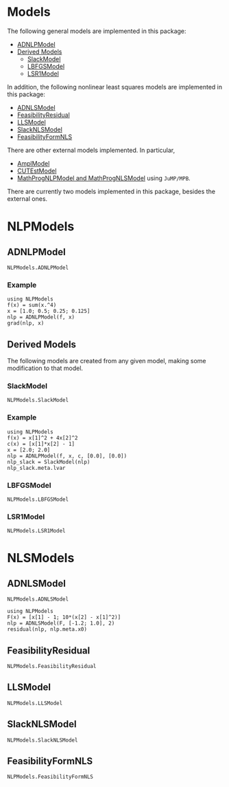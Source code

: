 # Models

The following general models are implemented in this package:
- [ADNLPModel](@ref)
- [Derived Models](@ref)
  - [SlackModel](@ref)
  - [LBFGSModel](@ref)
  - [LSR1Model](@ref)

In addition, the following nonlinear least squares models are
implemented in this package:
- [ADNLSModel](@ref)
- [FeasibilityResidual](@ref)
- [LLSModel](@ref)
- [SlackNLSModel](@ref)
- [FeasibilityFormNLS](@ref)

There are other external models implemented. In particular,
- [AmplModel](https://github.com/JuliaSmoothOptimizers/AmplNLReader.jl)
- [CUTEstModel](https://github.com/JuliaSmoothOptimizers/CUTEst.jl)
- [MathProgNLPModel and MathProgNLSModel](https://github.com/JuliaSmoothOptimizers/NLPModelsJuMP.jl)
  using `JuMP/MPB`.

There are currently two models implemented in this package, besides the
external ones.

# NLPModels

## ADNLPModel

```@docs
NLPModels.ADNLPModel
```

### Example

```@example
using NLPModels
f(x) = sum(x.^4)
x = [1.0; 0.5; 0.25; 0.125]
nlp = ADNLPModel(f, x)
grad(nlp, x)
```

## Derived Models

The following models are created from any given model, making some
modification to that model.

### SlackModel

```@docs
NLPModels.SlackModel
```

### Example

```@example
using NLPModels
f(x) = x[1]^2 + 4x[2]^2
c(x) = [x[1]*x[2] - 1]
x = [2.0; 2.0]
nlp = ADNLPModel(f, x, c, [0.0], [0.0])
nlp_slack = SlackModel(nlp)
nlp_slack.meta.lvar
```

### LBFGSModel

```@docs
NLPModels.LBFGSModel
```

### LSR1Model

```@docs
NLPModels.LSR1Model
```

# NLSModels

## ADNLSModel

```@docs
NLPModels.ADNLSModel
```

```@example
using NLPModels
F(x) = [x[1] - 1; 10*(x[2] - x[1]^2)]
nlp = ADNLSModel(F, [-1.2; 1.0], 2)
residual(nlp, nlp.meta.x0)
```

## FeasibilityResidual

```@docs
NLPModels.FeasibilityResidual
```

## LLSModel

```@docs
NLPModels.LLSModel
```

## SlackNLSModel

```@docs
NLPModels.SlackNLSModel
```

## FeasibilityFormNLS

```@docs
NLPModels.FeasibilityFormNLS
```
